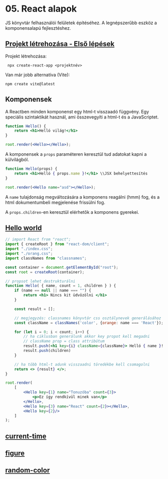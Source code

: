 # 05. React alapok
JS könyvtár felhasználói felületek építéséhez. A legnépszerűbb eszköz a komponensalapú fejlesztéshez.

## [Projekt létrehozása - Első lépések](https://github.com/Valentinusz/kliensoldali-webprogramozas-feladattar/tree/main/first-steps)
Projekt létrehozása:
```shell
 npx create-react-app <projektnév>
```

Van már jobb alternatíva (Vite):
```shell
npm create vite@latest
```

## Komponensek
A Reactben minden komponenst egy html-t visszaadó függvény. Egy speciális szintaktikát használ, ami összevegyíti
a html-t és a JavaScriptet.

```jsx
function Hello() {
    return <h1>Helló világ!</h1>
}

root.render(<Hello></Hello>);
```

A komponensek a `props` paraméteren keresztül tud adatokat kapni a külvilágból.

```jsx
function Hello(props) {
    return <h1>Helló { props.name }!</h1> \\JSX behelyettesítés
}

root.render(<Hello name="asd"></Hello>);
```

A `name` tulajdonság megváltozására a komponens reagálni (hmm) fog, és a html dokumentumbeli megjelenése frissülni fog.

A `props.children`-en keresztül elérhetők a komponens gyerekei.

## [Hello world](https://github.com/Valentinusz/kliensoldali-webprogramozas-feladattar/tree/main/hello-world)
```jsx
// import React from "react";
import { createRoot } from "react-dom/client";
import "./index.css";
import "./orang.css";
import classNames from "classnames";

const container = document.getElementById("root");
const root = createRoot(container);

// propsot lehet destrukturálni
function Hello( { name, count = 1, children } ) {
    if (name == null || name === "") {
        return <h1> Nincs kit üdvözölni </h1>
    }

    const result = [];

    // megjegyzés: classnames könyvtár css osztálynevek generálásához 
    const className = classNames('color', {orange: name === 'React'});

    for (let i = 0; i < count; i++) {
        // ha ciklusban generálunk akkor key propot kell megadni
        // className prop = class attribútum
        result.push(<h1 key={i} className={className}> Helló { name }! </h1>);
        result.push(children)
    }

    // ha több html-t adunk visszaadni töredékbe kell csomagolni
    return <> {result} </>;
}

root.render(
    [
        <Hello key={1} name="Tonuzóba" count={3}>
            <p>Ez így rendkívül minek van</p>
        </Hello>,
        <Hello key={3} name="React" count={2}></Hello>,
        <Hello key={2}/>
    ]
);
```

## [current-time](https://github.com/Valentinusz/kliensoldali-webprogramozas-feladattar/tree/main/current-time)

## [figure](https://github.com/Valentinusz/kliensoldali-webprogramozas-feladattar/tree/main/figure)
## [random-color](https://github.com/Valentinusz/kliensoldali-webprogramozas-feladattar/tree/main/random-color)
